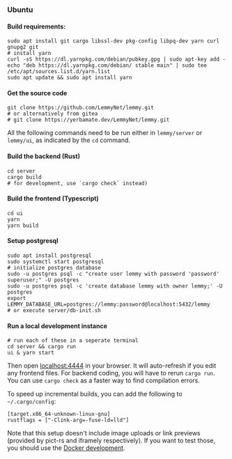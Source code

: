 ### Ubuntu


#### Build requirements:
```
sudo apt install git cargo libssl-dev pkg-config libpq-dev yarn curl gnupg2 git
# install yarn
curl -sS https://dl.yarnpkg.com/debian/pubkey.gpg | sudo apt-key add -
echo "deb https://dl.yarnpkg.com/debian/ stable main" | sudo tee /etc/apt/sources.list.d/yarn.list
sudo apt update && sudo apt install yarn
```

#### Get the source code
```
git clone https://github.com/LemmyNet/lemmy.git
# or alternatively from gitea
# git clone https://yerbamate.dev/LemmyNet/lemmy.git
```

All the following commands need to be run either in `lemmy/server` or `lemmy/ui`, as indicated
by the `cd` command.

#### Build the backend (Rust)
```
cd server
cargo build
# for development, use `cargo check` instead)
```

#### Build the frontend (Typescript)
```
cd ui
yarn
yarn build
```

#### Setup postgresql
```
sudo apt install postgresql
sudo systemctl start postgresql
# initialize postgres database
sudo -u postgres psql -c "create user lemmy with password 'password' superuser;" -U postgres
sudo -u postgres psql -c 'create database lemmy with owner lemmy;' -U postgres
export LEMMY_DATABASE_URL=postgres://lemmy:password@localhost:5432/lemmy
# or execute server/db-init.sh
```

#### Run a local development instance
```
# run each of these in a seperate terminal
cd server && cargo run
ui & yarn start
```

Then open [localhost:4444](http://localhost:4444) in your browser. It will auto-refresh if you edit
any frontend files. For backend coding, you will have to rerun `cargo run`. You can use
`cargo check` as a faster way to find compilation errors.

To speed up incremental builds, you can add the following to `~/.cargo/config`:
```
[target.x86_64-unknown-linux-gnu]
rustflags = ["-Clink-arg=-fuse-ld=lld"]
```

Note that this setup doesn't include image uploads or link previews (provided by pict-rs and
iframely respectively). If you want to test those, you should use the
[Docker development](contributing_docker_development.md).
